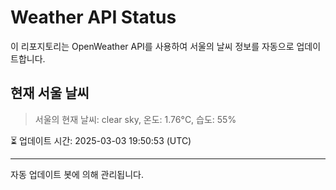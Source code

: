
# Weather API Status

이 리포지토리는 OpenWeather API를 사용하여 서울의 날씨 정보를 자동으로 업데이트합니다.

## 현재 서울 날씨
> 서울의 현재 날씨: clear sky, 온도: 1.76°C, 습도: 55%

⏳ 업데이트 시간: 2025-03-03 19:50:53 (UTC)

---
자동 업데이트 봇에 의해 관리됩니다.
